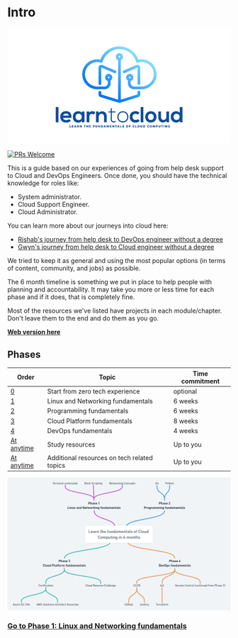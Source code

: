 # Intro

![logo](img/Logo-01.png)

[![PRs Welcome](https://img.shields.io/badge/PRs-welcome-brightgreen.svg?style=flat-square)](http://makeapullrequest.com)

This is a guide based on our experiences of going from help desk support to Cloud and DevOps Engineers. Once done, you should have the  technical knowledge for roles like:

- System administrator.
- Cloud Support Engineer.
- Cloud Administrator.

You can learn more about our journeys into cloud here:
- [Rishab's journey from help desk to DevOps engineer without a degree](https://youtu.be/LZuWZ0SBYm8) 
- [Gwyn's journey from help desk to Cloud engineer without a degree](https://youtu.be/kluKaLXJ2lg)

We tried to keep it as general and using the most popular options (in terms of content, community, and jobs) as possible.

The 6 month timeline is something we put in place to help people with planning and accountability. It may take you more or less time for each phase and if it does, that is completely fine.

Most of the resources we've listed have projects in each module/chapter. Don't leave them to the end and do them as you go.

**[Web version here](https://learntocloud.guide)**


## Phases


| Order | Topic                           | Time commitment |
|-------|---------------------------------|-------------------|
| [0](phase0/README.md)     | Start from zero tech experience  | optional 
| [1](phase1/README.md)     | Linux and Networking fundamentals | 6 weeks           |
| [2](phase2/README.md)     | Programming fundamentals | 6 weeks           |
| [3](phase3/README.md)    | Cloud Platform fundamentals| 8 weeks           |
| [4](phase4/README.md)     | DevOps fundamentals         | 4 weeks           |
| [At anytime](resources/readme.md)     | Study resources         | Up to you        |
| [At anytime](more-topics/README.md)     | Additional resources on tech related topics        | Up to you        |

![MindMap](img/map.png)

### [Go to Phase 1: Linux and Networking fundamentals](phase1/README.md)
